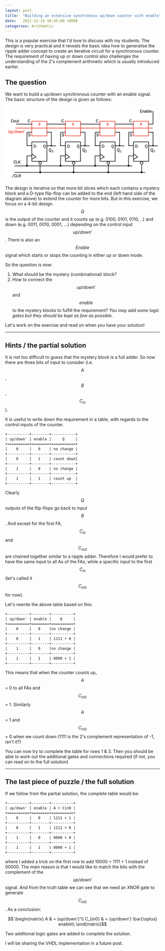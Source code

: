 ```yaml
---
layout: post
title:  "Building an extensive synchronous up/down counter with enable"
date:   2021-12-14 10:45:00 +0000
categories: Arithmetic
---
```


This is a popular exercise that I'd love to discuss with my students. The design
is very practical and it reveals the basic idea how to generalise the ripple
adder concept to create an iterative circuit for a synchronous counter. The
requirement of having up or down control also challenges the understanding of
the 2's complement arithmetic which is usually introduced earlier.

## The question

We want to build a up/down synchronous counter with an enable signal. The basic
structure of the design is given as follows:

![Up/Down Counter Basic Structure](/images/updn_counter_begin.png)

The design is iterative so that more bit slices which each contains a mystery block and a
D-type flip-flop can be added to the end (left hand side of the diagram above)
to extend the counter for more bits. But in this exercise, we focus on a 4-bit
design. $$Q$$ is the output of the counter and it counts up (e.g. 0100, 0101,
0110, ..) and down (e.g. 0011, 0010, 0001, ...) depending on the control input
$$up/down'$$. There is also an $$Enable$$ signal which starts or stops the counting
in either up or down mode.

So the question is now:

1. What should be the mystery (combinational) block?
2. How to connect the $$up/down'$$ and $$enable$$ to the mystery blocks to
fulfill the requirement? *You may add some logic gates but they should be kept as
few as possible.*   

Let's work on the exercise and read on when you have your solution!

---

## Hints / the partial solution

It is not too difficult to guess that the mystery block is a full adder. 
So now there are three bits of input to consider (i.e. $$A$$, $$B$$, $$C_{in}$$).

It is useful to write down the requirement in a table, with regards to the
control inputs of the counter.

    +----------+--------+-----------+
    | up/down' | enable |     Q     |
    +==========+========+===========+
    |    0     |   0    | no change |
    +----------+--------+-----------+
    |    0     |   1    | count down|
    +----------+--------+-----------+
    |    1     |   0    | no change |
    +----------+--------+-----------+
    |    1     |   1    | count up  |
    +----------+--------+-----------+

Clearly $$Q$$ outputs of the flip-flops go back to input $$B$$. And except for the first
FA, $$C_{in}$$ and $$C_{out}$$ are chained together similar to a ripple adder. Therefore I
would prefer to have the same input to all As of the FAs, while a specific input
to the first $$C_{in}$$ (let's called it $$C_{in0}$$ for now).

Let's rewrite the above table based on this:

    +----------+--------+----------+
    | up/down' | enable |    Q     |
    +==========+========+==========+
    |    0     |   0    |no change |
    +----------+--------+----------+
    |    0     |   1    | 1111 + 0 |
    +----------+--------+----------+
    |    1     |   0    |no change |
    +----------+--------+----------+
    |    1     |   1    | 0000 + 1 |
    +----------+--------+----------+

This means that when the counter counts up, $$A$$ = 0 to all FAs and $$C_{in0}$$ = 1. 
Similarly $$A$$ = 1 and $$C_{in0}$$ = 0 when we count down 
(1111 is the 2's complement representation of -1, isn't it?)

You can now try to complete the table for rows 1 & 3. Then you should be able to
work out the additional gates and connections required (if not, you can read on
to the full solution)

---

## The last piece of puzzle / the full solution

If we follow from the partial solution, the complete table would be:

    +----------+--------+----------+
    | up/down' | enable | A + Cin0 |
    +==========+========+==========+
    |    0     |   0    | 1111 + 1 |
    +----------+--------+----------+
    |    0     |   1    | 1111 + 0 |
    +----------+--------+----------+
    |    1     |   0    | 0000 + 0 |
    +----------+--------+----------+
    |    1     |   1    | 0000 + 1 |
    +----------+--------+----------+

where I added a trick on the first row to add 10000 = 1111 + 1 instead of 00000. The
main reason is that I would like to match the bits with the complement of the
$$up/down'$$ signal. And from the truth table we can see that we need an XNOR
gate to generate $$C_{in0}$$. As a conclusion:

$$ \begin{matrix}
A & = (up/down')'\\
C_{in0} & = (up/down') \bar{\oplus} enable\\
\end{matrix}$$

Two additional logic gates are added to complete the solution.

I will be sharing the VHDL implementation in a future post.
